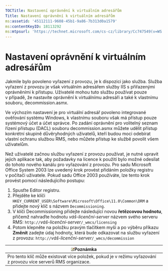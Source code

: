 ```yaml
---
TOCTitle: Nastavení oprávnění k virtuálním adresářům
Title: Nastavení oprávnění k virtuálním adresářům
ms:assetid: '45112111-9608-45b1-9a86-7b313d0a1579'
ms:contentKeyID: 18113292
ms:mtpsurl: 'https://technet.microsoft.com/cs-cz/library/Cc747549(v=WS.10)'
---
```


Nastavení oprávnění k virtuálním adresářům
==========================================

Jakmile bylo povoleno vyřazení z provozu, je k dispozici jako služba. Služba vyřazení z provozu je však virtuálním adresářem služby IIS s přiřazenými oprávněními k přístupu. Uživatelé mohou tuto službu používat pouze v případě, že nastavíte oprávnění k virtuálnímu adresáři a také k vlastnímu souboru, decommission.asmx.

Ve výchozím nastavení je pro virtuální adresář povoleno integrované ověřování systému Windows, k vlastnímu souboru však má přístup pouze systémový účet a účet správce. Po zadání oprávnění pro volitelný seznam řízení přístupu (DACL) souboru decommission.asmx můžete udělit přístup konkrétní skupině důvěryhodných uživatelů, kteří budou moci odebírat vlastní ochranu službou RMS, nebo můžete přístup ke službě povolit všem uživatelům.

Než uživatelé začnou službu vyřazení z provozu používat, je nutné upravit jejich aplikace tak, aby požadavky na licence k použití bylo možné odesílat do tohoto nového kanálu pro vyřazování z provozu. Pro sadu Microsoft Office System 2003 lze uvedený krok provést přidáním položky registru v počítači uživatele. Pokud sadu Office 2003 používáte, lze tento krok provést pomocí následujícího postupu:

1.  Spusťte Editor registru.
2.  Přejděte ke klíči `HKEY_CURRENT_USER\Software\Microsoft\Office\11.0\Common\DRM` a přidejte nový klíč s názvem `Decommissioning`.
3.  V klíči Decommissioning přidejte následující novou **řetězcovou hodnotu**, přičemž nahraďte hodnotu *váš-licenční-server* názvem svého serveru RMS:
    `http://`*váš-licenční-server*`/_wmcs/licensing`
4.  Potom klepněte na položku pravým tlačítkem myši a po výběru příkazu **Změnit** zadejte údaj hodnoty, která bude odkazovat na službu vyřazení z provozu:
    `http://`*váš-licenční-server*`/_wmcs/decommission`

| ![](images/Cc747549.note(WS.10).gif)Poznámka                                       |
|-----------------------------------------------------------------------------------------------------------------|
| Pro tento klíč může existovat více položek, pokud je v režimu vyřazování z provozu více serverů RMS organizace. |
